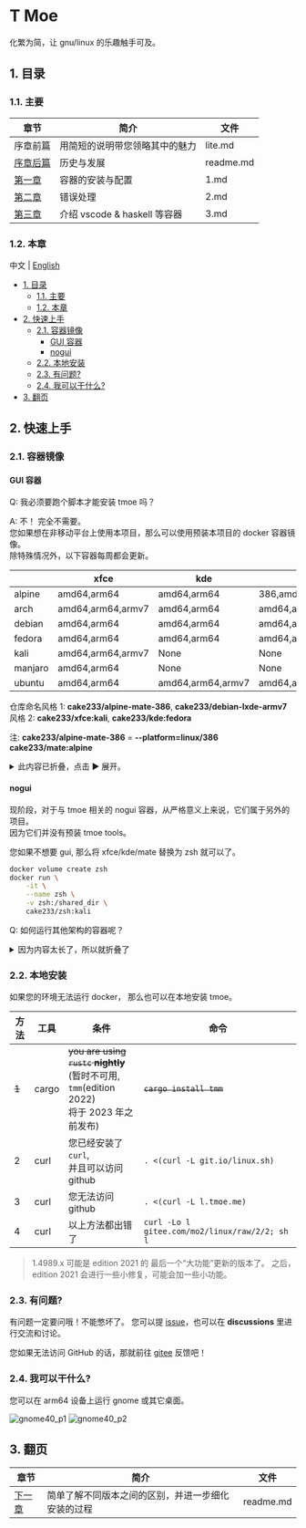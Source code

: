 # T Moe

化繁为简，让 gnu/linux 的乐趣触手可及。

## 1. 目录

### 1.1. 主要

| 章节                    | 简介                           | 文件      |
| ----------------------- | ------------------------------ | --------- |
| 序章前篇                | 用简短的说明带您领略其中的魅力 | lite.md   |
| [序章后篇](./readme.md) | 历史与发展                     | readme.md |
| [第一章](./1.md)        | 容器的安装与配置               | 1.md      |
| [第二章](./2.md)        | 错误处理                       | 2.md      |
| [第三章](./3.md)        | 介绍 vscode & haskell 等容器   | 3.md      |

### 1.2. 本章

中文 | [English](../../../Readme.md)

- [1. 目录](#1-目录)
  - [1.1. 主要](#11-主要)
  - [1.2. 本章](#12-本章)
- [2. 快速上手](#2-快速上手)
  - [2.1. 容器镜像](#21-容器镜像)
    - [GUI 容器](#gui-容器)
    - [nogui](#nogui)
  - [2.2. 本地安装](#22-本地安装)
  - [2.3. 有问题?](#23-有问题)
  - [2.4. 我可以干什么?](#24-我可以干什么)
- [3. 翻页](#3-翻页)

## 2. 快速上手

### 2.1. 容器镜像

#### GUI 容器

Q: 我必须要跑个脚本才能安装 tmoe 吗？

A: 不！ 完全不需要。  
您如果想在非移动平台上使用本项目，那么可以使用预装本项目的 docker 容器镜像。  
除特殊情况外，以下容器每周都会更新。

|         | xfce              | kde               | mate                  | lxqt        | cutefish          | lxde      |
| ------- | ----------------- | ----------------- | --------------------- | ----------- | ----------------- | --------- |
| alpine  | amd64,arm64       | amd64,arm64       | 386,amd64,arm64,armv7 | None        | None              | None      |
| arch    | amd64,arm64,armv7 | amd64,arm64       | amd64,arm64           | None        | amd64,arm64,armv7 | None      |
| debian  | amd64,arm64       | amd64,arm64       | amd64,arm64           | None        | None              | 386,armv7 |
| fedora  | amd64,arm64       | amd64,arm64       | amd64,arm64           | amd64,arm64 | None              | None      |
| kali    | amd64,arm64,armv7 | None              | None                  | None        | None              | None      |
| manjaro | amd64,arm64       | None              | None                  | None        | None              | None      |
| ubuntu  | amd64,arm64       | amd64,arm64,armv7 | amd64,arm64           | amd64,arm64 | None              | None      |

仓库命名风格 1: **cake233/alpine-mate-386**, **cake233/debian-lxde-armv7**  
风格 2: **cake233/xfce:kali**, **cake233/kde:fedora**

注: **cake233/alpine-mate-386** = **--platform=linux/386 cake233/mate:alpine**

<details>  
  <summary>此内容已折叠，点击 ▶️ 展开。</summary>

~~你如果哪天想不开，想要干傻事，在服务器上安装桌面环境，那可以考虑一下 tmoe 的 GUI 容器。~~

假设您的 host(宿主机)是 debian 系的发行版（例如 ubuntu, mint 或 kali）

先安装 docker

```sh
sudo apt update
sudo apt install docker.io
```

然后用 alpine 试试水

```sh
docker run \
    -it \
    --rm \
    --shm-size=512M \
    -p 36081:36080 \
    cake233/xfce:alpine
```

进入容器后，执行 `tmoe` 选择语言环境，再选择 tools，接着退出。  
然后运行 `novnc`, 最后回到宿主环境，打开浏览器，输入 `http://您的IP地址:36081`

您也可以使用 vnc 客户端，不过这时候 tcp 端口就不是 5903:5902 了。

```sh
docker run \
    -it \
    --shm-size=1G \
    -p 5903:5902 \
    -u 1000:1000 \
    --name uuu-mate \
    cake233/mate:ubuntu
```

对于 debian 系发行版，执行 `su -c "adduser yourusername"` 创建新用户，先输入默认 root 密码： **root**，然后设置新用户的密码。
设置完密码后，执行 `su -c "adduser yourusername sudo"` 将当前用户加入到 sudo 用户组。  
注 1：其他发行版与 debian 系不同。  
注 2：您可以手动安装并换用其他类似于 `sudo` 的工具，例如：`doas` 或 `calife`。  
注 3：不一定要在容器内部开 vnc, 您可以在宿主或另一个容器开 vnc 服务，不过这样做会稍微麻烦一点。

执行完 `startvnc` 命令后，打开 vnc 客户端，并输入 `您的IP:5903`

接下来将介绍一下桌面用户（非服务器用户）如何使用这些 GUI 容器。  
将 docker 容器当作虚拟机来用或许是一种错误的用法。  
实际上，对于 GUI 桌面容器，开发者更推荐您使用 systemd-nspawn，而不是 docker。

以下只是简单介绍，实际需要做更多的修改。
注： 有一些优秀的项目，如 x11docker，它们可以帮你做得更好。

对于 宿主 为 xorg 的环境:  
在 宿主 中授予当前用户 xhost 权限。

```sh
xhost +SI:localuser:$(id -un)
```

```sh
_UID="$(id -u)"
_GID="$(id -g)"

docker run \
    -it \
    --rm \
    -u $_UID:$_GID \
    --shm-size=1G \
    -v $XDG_RUNTIME_DIR/pulse/native:/run/pulse.sock \
    -e PULSE_SERVER=unix:/run/pulse.sock
    -e DISPLAY=$DISPLAY \
    -v /tmp/.X11-unix:/tmp/.X11-unix \
    cake233/kde:ubuntu
```

在容器内部创建一个与宿主用户同名的用户。  
最后执行特定 session 命令，例如 `/etc/X11/xinit/Xsession`

对于 宿主 为 wayland 的环境，您需要对 docker 执行更多的操作。
例如：设置 WAYLAND_DISPLAY 变量，`-e WAYLAND_DISPLAY=$WAYLAND_DISPLAY`  
设置 XDG_RUNTIME_DIR 环境变量  
`-e XDG_RUNTIME_DIR=/run/user/1000`  
绑定宿主的 wayland socket  
`-v $XDG_RUNTIME_DIR/$WAYLAND_DISPLAY:/run/user/1000/$WAYLAND_DISPLAY`  
设置其他与 wayland 相关的环境变量  
`-e QT_QPA_PLATFORM=wayland`

注：您如果想要在隔离环境（容器/沙盒）中运行 GUI 应用，那么使用 `flatpak` 等成熟的方案可能会更好。

</details>

#### nogui

现阶段，对于与 tmoe 相关的 nogui 容器，从严格意义上来说，它们属于另外的项目。  
因为它们并没有预装 tmoe tools。

您如果不想要 gui, 那么将 xfce/kde/mate 替换为 zsh 就可以了。

```sh
docker volume create zsh
docker run \
    -it \
    --name zsh \
    -v zsh:/shared_dir \
    cake233/zsh:kali
```

Q: 如何运行其他架构的容器呢？

<details>  
  <summary>因为内容太长了，所以就折叠了</summary>

A: 安装 qemu-user-static

```sh
sudo apt install binfmt-support qemu-user-static
```

接下来轮到 tmoe 相关项目中，更新最积极的容器仓库登场了。

> 注：以下容器每周更新两次  
> docker-hub repo: cake233/rust  
> nightly(gnu): amd64, arm64, armv7, riscv64, ppc64le, s390x, mips64le  
> nightly(musl): amd64, arm64

注：对于 rust 交叉编译，开发者更推荐使用 `cross-rs`, 而不是像下面的例子那样。

```sh
_UID="$(id -u)"
_GID="$(id -g)"
mkdir -p tmp

# 若本地存在 hello 项目，则可跳过这一步。
docker run \
  -t \
  --rm \
  -u "$_UID":"$_GID" \
  -v "$PWD"/tmp:/app \
  -w /app \
  cake233/rust-riscv64 \
  cargo new hello

# build
docker run \
  -t \
  --rm \
  -u "$_UID":"$_GID" \
  -v "$PWD"/tmp/hello:/app \
  -w /app \
  cake233/rust-riscv64 \
  cargo b --release

# check file

FILE="tmp/hello/target/release/hello"

file "$FILE"
# output: tmp/hello/target/release/hello: ELF 64-bit LSB pie executable, UCB RISC-V, RVC, double-float ABI, version 1 (SYSV), dynamically linked, interpreter /lib/ld-linux-riscv64-lp64d.so.1 ...

cat >>tmp/hello/Cargo.toml<<-'EOF'
[profile.release]
lto = "fat"
debug = false
strip = true
panic = "abort"
opt-level = "z"
EOF

docker run \
  -t \
  --rm \
  -u "$_UID":"$_GID" \
  -v "$PWD"/tmp/hello:/app \
  -w /app \
  --platform linux/arm64 \
  cake233/rust:musl \
  cargo b --release

file "$FILE"
# output: tmp/hello/target/release/hello: ELF 64-bit LSB executable, ARM aarch64, version 1 (SYSV), statically linked, stripped
```

</details>

### 2.2. 本地安装

如果您的环境无法运行 docker， 那么也可以在本地安装 tmoe。

| 方法  | 工具  | 条件                                                                                                   | 命令                                           |
| ----- | ----- | ------------------------------------------------------------------------------------------------------ | ---------------------------------------------- |
| ~~1~~ | cargo | ~~you are using `rustc` **nightly**~~ </br>(暂时不可用, `tmm`(edition 2022) </br>将于 2023 年之前发布) | ~~`cargo install tmm`~~                        |
| 2     | curl  | 您已经安装了 `curl`,</br> 并且可以访问 github                                                          | `. <(curl -L git.io/linux.sh)`                 |
| 3     | curl  | 您无法访问 github                                                                                      | `. <(curl -L l.tmoe.me)`                       |
| 4     | curl  | 以上方法都出错了                                                                                       | `curl -Lo l gitee.com/mo2/linux/raw/2/2; sh l` |

> 1.4989.x 可能是 edition 2021 的 最后一个“大功能”更新的版本了。
> 之后，edition 2021 会进行一些小修复，可能会加一些小功能。

<!--  | 1     | cargo                                                                                                                                 | you have `cargo` installed                  | `cargo install tmoe` | -->

### 2.3. 有问题?

有问题一定要问哦！不能憋坏了。
您可以提 [issue](https://github.com/2moe/tmoe-linux/issues/new/choose)，也可以在 **discussions** 里进行交流和讨论。

您如果无法访问 GitHub 的话，那就前往 [gitee](https://gitee.com/mo2/linux/issues) 反馈吧！

### 2.4. 我可以干什么?

您可以在 arm64 设备上运行 gnome 或其它桌面。

![gnome40_p1](https://images.gitee.com/uploads/images/2021/0806/224412_07b5cd5b_5617340.png "Screenshot_20210806-221622.png")
![gnome40_p2](https://images.gitee.com/uploads/images/2021/0806/224423_fa8285a5_5617340.png "Screenshot_20210806-222714.png")

## 3. 翻页

| 章节                  | 简介                                               | 文件      |
| --------------------- | -------------------------------------------------- | --------- |
| [下一章](./readme.md) | 简单了解不同版本之间的区别，并进一步细化安装的过程 | readme.md |
